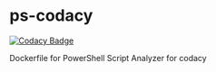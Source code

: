 # ps-codacy

[![Codacy Badge](https://api.codacy.com/project/badge/Grade/da6f87dabe1b487a847a965053a79a40)](https://app.codacy.com/app/Codacy/codacy-psscriptanalyzer?utm_source=github.com&utm_medium=referral&utm_content=codacy/codacy-psscriptanalyzer&utm_campaign=Badge_Grade_Dashboard)

Dockerfile for PowerShell Script Analyzer for codacy
